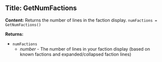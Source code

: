 ## Title: GetNumFactions

**Content:**
Returns the number of lines in the faction display.
`numFactions = GetNumFactions()`

**Returns:**
- `numFactions`
  - *number* - The number of lines in your faction display (based on known factions and expanded/collapsed faction lines)
